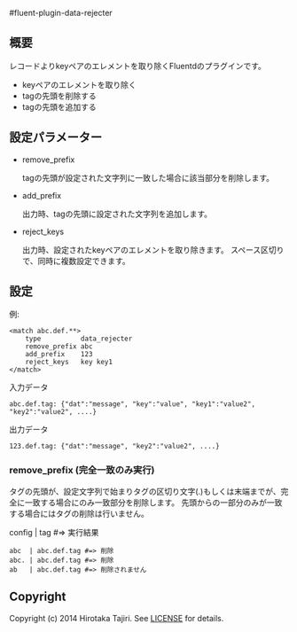 #fluent-plugin-data-rejecter

## 概要

レコードよりkeyペアのエレメントを取り除くFluentdのプラグインです。

* keyペアのエレメントを取り除く
* tagの先頭を削除する
* tagの先頭を追加する

## 設定パラメーター

- remove_prefix

    tagの先頭が設定された文字列に一致した場合に該当部分を削除します。

- add_prefix

    出力時、tagの先頭に設定された文字列を追加します。

- reject_keys

    出力時、設定されたkeyペアのエレメントを取り除きます。
    スペース区切りで、同時に複数設定できます。

## 設定

例:

    <match abc.def.**>
        type          data_rejecter
        remove_prefix abc
        add_prefix    123
        reject_keys   key key1
    </match>

入力データ

    abc.def.tag: {"dat":"message", "key":"value", "key1":"value2", "key2":"value2", ....}

出力データ

    123.def.tag: {"dat":"message", "key2":"value2", ....}

### remove_prefix (完全一致のみ実行)

タグの先頭が、設定文字列で始まりタグの区切り文字(.)もしくは末端までが、完全に一致する場合にのみ一致部分を削除します。
先頭からの一部分のみが一致する場合にはタグの削除は行いません。



config  |  tag  #=> 実行結果

    abc  | abc.def.tag #=> 削除
    abc. | abc.def.tag #=> 削除
    ab   | abc.def.tag #=> 削除されません

## Copyright

Copyright (c) 2014 Hirotaka Tajiri. See [LICENSE](LICENSE.txt) for details.
